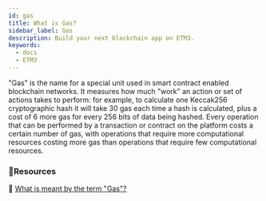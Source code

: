 ```yaml
---
id: gas
title: What is Gas?
sidebar_label: Gas
description: Build your next blockchain app on ETM3.
keywords:
  - docs
  - ETM3
---
```


"Gas" is the name for a special unit used in smart contract enabled blockchain networks. It measures how much "work" an action or set of actions takes to perform: for example, to calculate one Keccak256 cryptographic hash it will take 30 gas each time a hash is calculated, plus a cost of 6 more gas for every 256 bits of data being hashed. Every operation that can be performed by a transaction or contract on the platform costs a certain number of gas, with operations that require more computational resources costing more gas than operations that require few computational resources.

### **:scroll:Resources**

:green_book: [What is meant by the term "Gas"?](https://ethereum.stackexchange.com/questions/3/what-is-meant-by-the-term-gas)